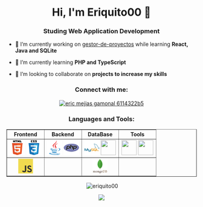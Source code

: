 <h1 align="center">Hi, I'm Eriquito00 👋</h1>
<h3 align="center">Studing Web Application Development</h3>

- 🔭 I’m currently working on [gestor-de-proyectos](https://github.com/Eriquito00/gestor-de-proyectos) while learning **React, Java and SQLite**

- 🌱 I’m currently learning **PHP and TypeScript**

- 👯 I’m looking to collaborate on **projects to increase my skills**

<h3 align="center">Connect with me:</h3>
<p align="center">
<a href="https://linkedin.com/in/eric-mejias-gamonal-6114322b5" target="blank"><img align="center" src="https://raw.githubusercontent.com/rahuldkjain/github-profile-readme-generator/master/src/images/icons/Social/linked-in-alt.svg" alt="eric mejias gamonal 6114322b5" height="30" width="40" /></a>
</p>

<h3 align="center">Languages and Tools:</h3>
<table align="center" border="1" cellspacing="10" cellpadding="10">
  <tr align="center">
    <th>Frontend</th>
    <th>Backend</th>
    <th>DataBase</th>
    <th>Tools</th>
  </tr>

  <tr align="center">
    <td>
      <img src="https://raw.githubusercontent.com/devicons/devicon/master/icons/html5/html5-original-wordmark.svg" width="40" height="40"/>
      <img src="https://raw.githubusercontent.com/devicons/devicon/master/icons/css3/css3-original-wordmark.svg" width="40" height="40"/>
    </td>
    <td>
      <img src="https://raw.githubusercontent.com/devicons/devicon/master/icons/java/java-original.svg" width="40" height="40"/>
      <img src="https://raw.githubusercontent.com/devicons/devicon/master/icons/php/php-original.svg" width="40" height="40"/>
    </td>
    <td>
      <img src="https://raw.githubusercontent.com/devicons/devicon/master/icons/mysql/mysql-original-wordmark.svg" width="40" height="40"/>
      <img src="https://www.vectorlogo.zone/logos/sqlite/sqlite-icon.svg" width="40" height="40"/>
    </td>
    <td>
      <img src="https://www.vectorlogo.zone/logos/git-scm/git-scm-icon.svg" width="40" height="40"/>
      <img src="https://www.vectorlogo.zone/logos/gnu_bash/gnu_bash-icon.svg" width="40" height="40"/>
    </td>
  </tr>

  <tr align="center">
    <td>
      <img src="https://raw.githubusercontent.com/devicons/devicon/master/icons/javascript/javascript-original.svg" width="40" height="40"/>
    </td>
    <td></td>
    <td>
      <img src="https://raw.githubusercontent.com/devicons/devicon/master/icons/mongodb/mongodb-original-wordmark.svg" width="40" height="40"/>
    </td>
    <td></td>
  </tr>
</table>

<p align="center">&nbsp;<img align="center" src="https://github-readme-stats.vercel.app/api?username=eriquito00&show_icons=true&theme=dark&hide_border=true&locale=es" alt="eriquito00" /></p>

<p align="center">
  <img src="https://count.getloli.com/@eriquito00?name=eriquito00&theme=asoul&padding=4&offset=0&align=top&scale=1&pixelated=1&darkmode=0" />
</p>
